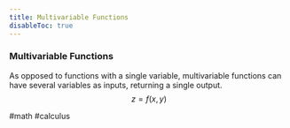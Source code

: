```yaml
---
title: Multivariable Functions
disableToc: true
---
```


### Multivariable Functions
As opposed to functions with a single variable, multivariable functions can have several variables as inputs, returning a single output.
$$
z=f(x,y)
$$

#math #calculus 
